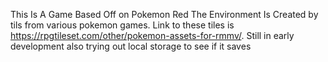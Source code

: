 This Is A Game Based Off on Pokemon Red 
The Environment Is Created by tils from various pokemon games.
Link to these tiles is https://rpgtileset.com/other/pokemon-assets-for-rmmv/.
Still in early development
also trying out local storage to see if it saves
